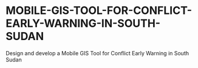 # MOBILE-GIS-TOOL-FOR-CONFLICT-EARLY-WARNING-IN-SOUTH-SUDAN
Design and develop a Mobile GIS Tool for Conflict Early Warning in South Sudan
